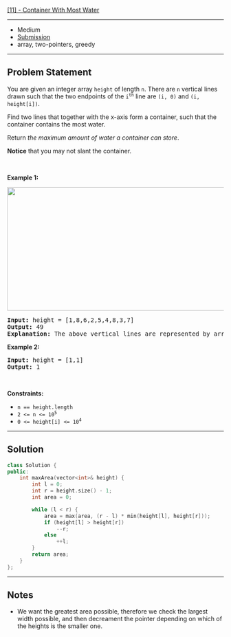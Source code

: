 [[11] - Container With Most Water](https://leetcode.com/problems/container-with-most-water)

---

- Medium
- [Submission](https://leetcode.com/problems/container-with-most-water/submissions/902209584/)
- array, two-pointers, greedy

---

## Problem Statement

<p>You are given an integer array <code>height</code> of length <code>n</code>. There are <code>n</code> vertical lines drawn such that the two endpoints of the <code>i<sup>th</sup></code> line are <code>(i, 0)</code> and <code>(i, height[i])</code>.</p>

<p>Find two lines that together with the x-axis form a container, such that the container contains the most water.</p>

<p>Return <em>the maximum amount of water a container can store</em>.</p>

<p><strong>Notice</strong> that you may not slant the container.</p>

<p>&nbsp;</p>
<p><strong class="example">Example 1:</strong></p>
<img alt="" src="https://s3-lc-upload.s3.amazonaws.com/uploads/2018/07/17/question_11.jpg" style="width: 600px; height: 287px;" />
<pre>
<strong>Input:</strong> height = [1,8,6,2,5,4,8,3,7]
<strong>Output:</strong> 49
<strong>Explanation:</strong> The above vertical lines are represented by array [1,8,6,2,5,4,8,3,7]. In this case, the max area of water (blue section) the container can contain is 49.
</pre>

<p><strong class="example">Example 2:</strong></p>

<pre>
<strong>Input:</strong> height = [1,1]
<strong>Output:</strong> 1
</pre>

<p>&nbsp;</p>
<p><strong>Constraints:</strong></p>

<ul>
	<li><code>n == height.length</code></li>
	<li><code>2 &lt;= n &lt;= 10<sup>5</sup></code></li>
	<li><code>0 &lt;= height[i] &lt;= 10<sup>4</sup></code></li>
</ul>


---

## Solution

```cpp
class Solution {
public:
    int maxArea(vector<int>& height) {
        int l = 0;
        int r = height.size() - 1;
        int area = 0;

        while (l < r) {
            area = max(area, (r - l) * min(height[l], height[r]));
            if (height[l] > height[r])
                --r;
            else
                ++l;
        }
        return area;
    }
};
```

---

## Notes

- We want the greatest area possible, therefore we check the largest width possible, and then decreament the pointer depending on which of the heights is the smaller one.
